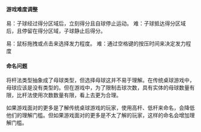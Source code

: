 #### 游戏难度调整
易：子球经过得分区域后，立刻得分且自球停止运动。
难：子球抵达得分区域后，且停留在得分区域，子球静止后得分。

易：鼠标拖拽或点击来选择发力程度。
难：通过空格键的按压时间来决定发力程度

#### 命名问题

将杆法类型抽象成了母球类型，但选择母球这并不易于理解。在传统桌球游戏中，母球应该是没有类型的。但在游戏中，为了限制击球次数，具有实体的母球数量有限，比杆法使用次数数量有限，看上去更为合理。

如果游戏面对的更多是了解传统桌球游戏的玩家，使用高杆、低杆来命名，会降低他们的理解门槛。但如果游戏面对的更多是不太了解的玩家，这样的命名会增加理解门槛。

